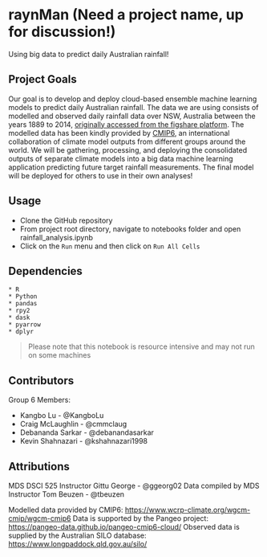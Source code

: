 # raynMan (Need a project name, up for discussion!)

Using big data to predict daily Australian rainfall!

## Project Goals

Our goal is to develop and deploy cloud-based ensemble machine learning models to predict daily Australian rainfall. The data we are using consists of modelled and observed daily rainfall data over NSW, Australia between the years 1889 to 2014, [originally accessed from the figshare platform](https://figshare.com/articles/dataset/Daily_rainfall_over_NSW_Australia/14096681). The modelled data has been kindly provided by [CMIP6](https://www.wcrp-climate.org/wgcm-cmip/wgcm-cmip6), an international collaboration of climate model outputs from different groups around the world. We will be gathering, processing, and deploying the consolidated outputs of separate climate models into a big data machine learning application predicting future target rainfall measurements. The final model will be deployed for others to use in their own analyses!

## Usage

- Clone the GitHub repository
- From project root directory, navigate to notebooks folder and open rainfall_analysis.ipynb
- Click on the `Run` menu and then click on `Run All Cells`

## Dependencies

```
* R
* Python
* pandas
* rpy2
* dask
* pyarrow
* dplyr
```
> Please note that this notebook is resource intensive and may not run on some machines

## Contributors

Group 6 Members:
* Kangbo Lu - @KangboLu
* Craig McLaughlin - @cmmclaug
* Debananda Sarkar - @debanandasarkar
* Kevin Shahnazari - @kshahnazari1998

## Attributions

MDS DSCI 525 Instructor Gittu George - @ggeorg02
Data compiled by MDS Instructor Tom Beuzen - @tbeuzen

Modelled data provided by CMIP6: https://www.wcrp-climate.org/wgcm-cmip/wgcm-cmip6
Data is supported by the Pangeo project: https://pangeo-data.github.io/pangeo-cmip6-cloud/
Observed data is supplied by the Australian SILO database: https://www.longpaddock.qld.gov.au/silo/
